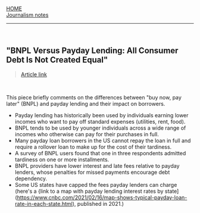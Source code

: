[HOME](../index.md)  
[Journalism notes](./main.md)

---

<br>

## "BNPL Versus Payday Lending: All Consumer Debt Is Not Created Equal"
> [Article link](https://www.forbes.com/sites/forbesfinancecouncil/2022/06/01/bnpl-versus-payday-lending-all-consumer-debt-is-not-created-equal/?sh=389b2d0025a9)

<br>

This piece briefly comments on the differences between "buy now, pay later" (BNPL) and payday lending and their impact on borrowers.   

- Payday lending has historically been used by individuals earning lower incomes who want to pay off standard expenses (utilities, rent, food).  
- BNPL tends to be used by younger individuals across a wide range of incomes who otherwise can pay for their purchases in full.   
- Many payday loan borrowers in the US cannot repay the loan in full and require a rollover loan to make up for the cost of their tardiness.  
- A survey of BNPL users found that one in three respondents admitted tardiness on one or more installments.   
- BNPL providers have lower interest and late fees relative to payday lenders, whose penalties for missed payments encourage debt dependency.  
- Some US states have capped the fees payday lenders can charge (here's a {link to a map with payday lending interest rates by state](https://www.cnbc.com/2021/02/16/map-shows-typical-payday-loan-rate-in-each-state.html), published in 2021.)  
